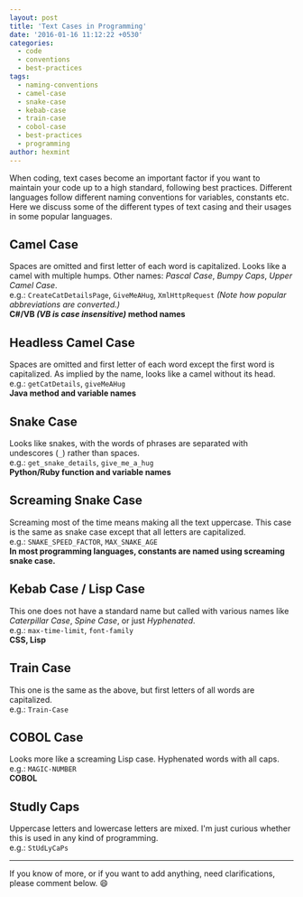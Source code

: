 ```yaml
---
layout: post
title: 'Text Cases in Programming'
date: '2016-01-16 11:12:22 +0530'
categories:
  - code
  - conventions
  - best-practices
tags:
  - naming-conventions
  - camel-case
  - snake-case
  - kebab-case
  - train-case
  - cobol-case
  - best-practices
  - programming
author: hexmint
---
```


When coding, text cases become an important factor if you want to maintain your code up to a high standard, following best practices. Different languages follow different naming conventions for variables, constants etc. Here we discuss some of the different types of text casing and their usages in some popular languages. 

## Camel Case  
Spaces are omitted and first letter of each word is capitalized. Looks like a camel with multiple humps. Other names: _Pascal Case_, _Bumpy Caps_, _Upper Camel Case_.  
e.g.: `CreateCatDetailsPage`, `GiveMeAHug`, `XmlHttpRequest` _(Note how popular abbreviations are converted.)_  
**C#/VB _(VB is case insensitive)_ method names**  

## Headless Camel Case  
Spaces are omitted and first letter of each word except the first word is capitalized. As implied by the name, looks like a camel without its head.  
e.g.: `getCatDetails`, `giveMeAHug`  
**Java method and variable names**  

## Snake Case  
Looks like snakes, with the words of phrases are separated with undescores (`_`) rather than spaces.  
e.g.: `get_snake_details`, `give_me_a_hug`  
**Python/Ruby function and variable names**  

## Screaming Snake Case  
Screaming most of the time means making all the text uppercase. This case is the same as snake case except that all letters are capitalized.  
e.g.: `SNAKE_SPEED_FACTOR`, `MAX_SNAKE_AGE`  
**In most programming languages, constants are named using screaming snake case.**  

## Kebab Case / Lisp Case
This one does not have a standard name but called with various names like _Caterpillar Case_, _Spine Case_, or just _Hyphenated_.  
e.g.: `max-time-limit`, `font-family`  
**CSS, Lisp**

## Train Case  
This one is the same as the above, but first letters of all words are capitalized.  
e.g.: `Train-Case`  

## COBOL Case  
Looks more like a screaming Lisp case. Hyphenated words with all caps.  
e.g.: `MAGIC-NUMBER`  
**COBOL**  

## Studly Caps  
Uppercase letters and lowercase letters are mixed. I'm just curious whether this is used in any kind of programming.  
e.g.: `StUdLyCaPs`  

---
If you know of more, or if you want to add anything, need clarifications, please comment below. :smile:  
